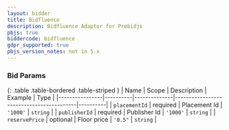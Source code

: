 ```yaml
---
layout: bidder
title: Bidfluence
description: Bidfluence Adaptor for Prebidjs
pbjs: true
biddercode: bidfluence
gdpr_supported: true
pbjs_version_notes: not in 5.x
---
```


### Bid Params

{: .table .table-bordered .table-striped }
| Name           | Scope    | Description  | Example                                  | Type     |
|----------------|----------|--------------|------------------------------------------|----------|
| `placementId`     | required | Placement Id       | `'1000'` | `string` |
| `publisherId`        | required | Publisher Id | `'1000'` | `string` |
| `reservePrice` | optional | Floor price  | `'0.5"`                                  | `string` |
